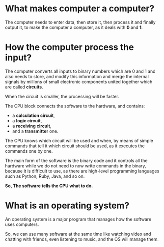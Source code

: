 # What makes computer a computer? #

The computer needs to enter data, then store it, then process it and finally output it, to make the computer a computer,
as it deals with **0** and **1**. 

# How the computer process the input? #

The computer converts all inputs to binary numbers which are 0 and 1 and also needs to store,
and modify this information and merge the internal signals by millions of small electronic components united together which are called **circuits**. 

When the circuit is smaller, the processing will be faster. 

The CPU block connects the software to the hardware, and contains: 
- a **calculation circuit**, 
- a **logic circuit**, 
- a **receiving circuit**, 
- and a **transmitter** one. 

The CPU knows which circuit will be used and when, by means of simple commands that tell it which circuit should be used, as it executes the commands one by one. 

The main form of the software is the binary code and it controls all the hardware while we do not need to now write commands in the binary, because it is difficult to use, as there are high-level programming languages ​​such as Python, Ruby, Java, and so on. 

**So, The software tells the CPU what to do.**

# What is an operating system? #

An operating system is a major program that manages how the software uses computers. 

So, we can use many software at the same time like watching video and chatting with friends, even listening to music, and the OS will manage them.

